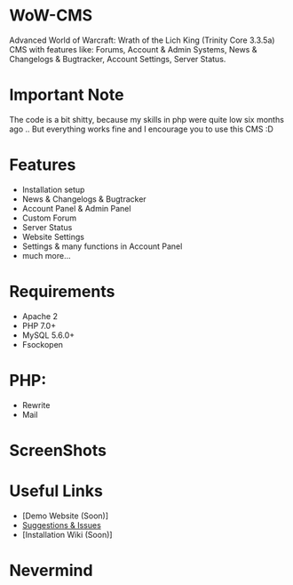 # WoW-CMS

Advanced World of Warcraft: Wrath of the Lich King (Trinity Core 3.3.5a) CMS with features like: Forums, Account &amp; Admin Systems, News &amp; Changelogs &amp; Bugtracker, Account Settings, Server Status.

# Important Note

The code is a bit shitty, because my skills in php were quite low six months ago .. But everything works fine and I encourage you to use this CMS :D

# Features
- Installation setup
- News & Changelogs & Bugtracker
- Account Panel & Admin Panel
- Custom Forum
- Server Status
- Website Settings
- Settings & many functions in Account Panel
- much more...

# Requirements
- Apache 2
- PHP 7.0+
- MySQL 5.6.0+
- Fsockopen

# PHP:
- Rewrite
- Mail

# ScreenShots


# Useful Links
- [Demo Website (Soon)]
- [Suggestions & Issues](https://github.com/Markuu/WoW-CMS/issues)
- [Installation Wiki (Soon)]

# Nevermind

